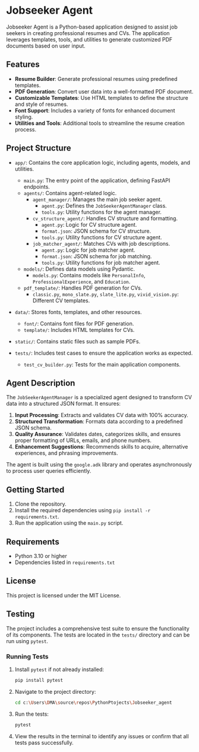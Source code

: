 # Jobseeker Agent

Jobseeker Agent is a Python-based application designed to assist job seekers in creating professional resumes and CVs. The application leverages templates, tools, and utilities to generate customized PDF documents based on user input.

## Features

- **Resume Builder**: Generate professional resumes using predefined templates.
- **PDF Generation**: Convert user data into a well-formatted PDF document.
- **Customizable Templates**: Use HTML templates to define the structure and style of resumes.
- **Font Support**: Includes a variety of fonts for enhanced document styling.
- **Utilities and Tools**: Additional tools to streamline the resume creation process.

## Project Structure

- `app/`: Contains the core application logic, including agents, models, and utilities.
  - `main.py`: The entry point of the application, defining FastAPI endpoints.
  - `agents/`: Contains agent-related logic.
    - `agent_manager/`: Manages the main job seeker agent.
      - `agent.py`: Defines the `JobSeekerAgentManager` class.
      - `tools.py`: Utility functions for the agent manager.
    - `cv_structure_agent/`: Handles CV structure and formatting.
      - `agent.py`: Logic for CV structure agent.
      - `format.json`: JSON schema for CV structure.
      - `tools.py`: Utility functions for CV structure agent.
    - `job_matcher_agent/`: Matches CVs with job descriptions.
      - `agent.py`: Logic for job matcher agent.
      - `format.json`: JSON schema for job matching.
      - `tools.py`: Utility functions for job matcher agent.
  - `models/`: Defines data models using Pydantic.
    - `models.py`: Contains models like `PersonalInfo`, `ProfessionalExperience`, and `Education`.
  - `pdf_template/`: Handles PDF generation for CVs.
    - `classic.py`, `mono_slate.py`, `slate_lite.py`, `vivid_vision.py`: Different CV templates.

- `data/`: Stores fonts, templates, and other resources.
  - `font/`: Contains font files for PDF generation.
  - `template/`: Includes HTML templates for CVs.

- `static/`: Contains static files such as sample PDFs.

- `tests/`: Includes test cases to ensure the application works as expected.
  - `test_cv_builder.py`: Tests for the main application components.

## Agent Description

The `JobSeekerAgentManager` is a specialized agent designed to transform CV data into a structured JSON format. It ensures:

1. **Input Processing**: Extracts and validates CV data with 100% accuracy.
2. **Structured Transformation**: Formats data according to a predefined JSON schema.
3. **Quality Assurance**: Validates dates, categorizes skills, and ensures proper formatting of URLs, emails, and phone numbers.
4. **Enhancement Suggestions**: Recommends skills to acquire, alternative experiences, and phrasing improvements.

The agent is built using the `google.adk` library and operates asynchronously to process user queries efficiently.

## Getting Started

1. Clone the repository.
2. Install the required dependencies using `pip install -r requirements.txt`.
3. Run the application using the `main.py` script.

## Requirements

- Python 3.10 or higher
- Dependencies listed in `requirements.txt`

## License

This project is licensed under the MIT License.

## Testing

The project includes a comprehensive test suite to ensure the functionality of its components. The tests are located in the `tests/` directory and can be run using `pytest`.

### Running Tests

1. Install `pytest` if not already installed:
   ```bash
   pip install pytest
   ```

2. Navigate to the project directory:
   ```bash
   cd c:\Users\DMA\source\repos\PythonPtojects\Jobseeker_agent
   ```

3. Run the tests:
   ```bash
   pytest
   ```

4. View the results in the terminal to identify any issues or confirm that all tests pass successfully.